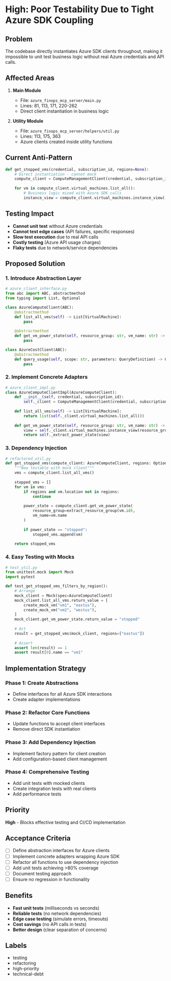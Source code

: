 # High: Poor Testability Due to Tight Azure SDK Coupling

## Problem
The codebase directly instantiates Azure SDK clients throughout, making it impossible to unit test business logic without real Azure credentials and API calls.

## Affected Areas
1. **Main Module**
   - File: `azure_finops_mcp_server/main.py`
   - Lines: 81, 113, 171, 220-262
   - Direct client instantiation in business logic

2. **Utility Module**
   - File: `azure_finops_mcp_server/helpers/util.py`
   - Lines: 113, 175, 363
   - Azure clients created inside utility functions

## Current Anti-Pattern
```python
def get_stopped_vms(credential, subscription_id, regions=None):
    # Direct instantiation - cannot mock
    compute_client = ComputeManagementClient(credential, subscription_id)
    
    for vm in compute_client.virtual_machines.list_all():
        # Business logic mixed with Azure SDK calls
        instance_view = compute_client.virtual_machines.instance_view(...)
```

## Testing Impact
- **Cannot unit test** without Azure credentials
- **Cannot test edge cases** (API failures, specific responses)
- **Slow test execution** due to real API calls
- **Costly testing** (Azure API usage charges)
- **Flaky tests** due to network/service dependencies

## Proposed Solution

### 1. Introduce Abstraction Layer
```python
# azure_client_interface.py
from abc import ABC, abstractmethod
from typing import List, Optional

class AzureComputeClient(ABC):
    @abstractmethod
    def list_all_vms(self) -> List[VirtualMachine]:
        pass
    
    @abstractmethod
    def get_vm_power_state(self, resource_group: str, vm_name: str) -> str:
        pass

class AzureCostClient(ABC):
    @abstractmethod
    def query_usage(self, scope: str, parameters: QueryDefinition) -> QueryResult:
        pass
```

### 2. Implement Concrete Adapters
```python
# azure_client_impl.py
class AzureComputeClientImpl(AzureComputeClient):
    def __init__(self, credential, subscription_id):
        self._client = ComputeManagementClient(credential, subscription_id)
    
    def list_all_vms(self) -> List[VirtualMachine]:
        return list(self._client.virtual_machines.list_all())
    
    def get_vm_power_state(self, resource_group: str, vm_name: str) -> str:
        view = self._client.virtual_machines.instance_view(resource_group, vm_name)
        return self._extract_power_state(view)
```

### 3. Dependency Injection
```python
# refactored_util.py
def get_stopped_vms(compute_client: AzureComputeClient, regions: Optional[List[str]] = None):
    """Now testable with mock client"""
    vms = compute_client.list_all_vms()
    
    stopped_vms = []
    for vm in vms:
        if regions and vm.location not in regions:
            continue
            
        power_state = compute_client.get_vm_power_state(
            resource_group=extract_resource_group(vm.id),
            vm_name=vm.name
        )
        
        if power_state == "stopped":
            stopped_vms.append(vm)
    
    return stopped_vms
```

### 4. Easy Testing with Mocks
```python
# test_util.py
from unittest.mock import Mock
import pytest

def test_get_stopped_vms_filters_by_region():
    # Arrange
    mock_client = Mock(spec=AzureComputeClient)
    mock_client.list_all_vms.return_value = [
        create_mock_vm("vm1", "eastus"),
        create_mock_vm("vm2", "westus"),
    ]
    mock_client.get_vm_power_state.return_value = "stopped"
    
    # Act
    result = get_stopped_vms(mock_client, regions=["eastus"])
    
    # Assert
    assert len(result) == 1
    assert result[0].name == "vm1"
```

## Implementation Strategy

### Phase 1: Create Abstractions
- Define interfaces for all Azure SDK interactions
- Create adapter implementations

### Phase 2: Refactor Core Functions
- Update functions to accept client interfaces
- Remove direct SDK instantiation

### Phase 3: Add Dependency Injection
- Implement factory pattern for client creation
- Add configuration-based client management

### Phase 4: Comprehensive Testing
- Add unit tests with mocked clients
- Create integration tests with real clients
- Add performance tests

## Priority
**High** - Blocks effective testing and CI/CD implementation

## Acceptance Criteria
- [ ] Define abstraction interfaces for Azure clients
- [ ] Implement concrete adapters wrapping Azure SDK
- [ ] Refactor all functions to use dependency injection
- [ ] Add unit tests achieving >80% coverage
- [ ] Document testing approach
- [ ] Ensure no regression in functionality

## Benefits
- **Fast unit tests** (milliseconds vs seconds)
- **Reliable tests** (no network dependencies)
- **Edge case testing** (simulate errors, timeouts)
- **Cost savings** (no API calls in tests)
- **Better design** (clear separation of concerns)

## Labels
- testing
- refactoring
- high-priority
- technical-debt